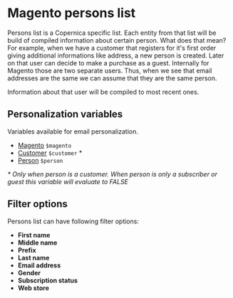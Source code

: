 # Magento persons list

Persons list is a Copernica specific list. Each entity from that list will be build
of compiled information about certain person. What does that mean? For example, 
when we have a customer that registers for it's first order giving additional 
informations like address, a new person is created. Later on that user can 
decide to make a purchase as a guest. Internally for Magento those are two 
separate users. Thus, when we see that email addresses are the same we can 
assume that they are the same person. 

Information about that user will be compiled to most recent ones.

## Personalization variables

Variables available for email personalization.

- [Magento](copernica-docs:MarketingSuite/magento-integration/object/magento) `$magento` 
- [Customer](copernica-docs:MarketingSuite/magento-integration/object/customer) `$customer` \*
- [Person](copernica-docs:MarketingSuite/magento-integration/object/customer) `$person`

_\* Only when person is a customer. When person is only a subscriber or guest this variable will evaluate to FALSE_

## Filter options

Persons list can have following filter options:

* **First name**
* **Middle name**
* **Prefix**
* **Last name**
* **Email address**
* **Gender**
* **Subscription status**
* **Web store**
